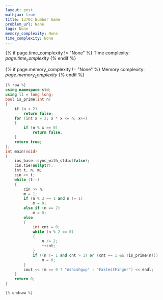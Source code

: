 ```yaml
---
layout: post
mathjax: true
title: 1370C Number Game
problem_url: None
tags: None
memory_complexity: None
time_complexity: None
---
```




{% if page.time_complexity != "None" %}
Time complexity: ${{ page.time_complexity }}$
{% endif %}

{% if page.memory_complexity != "None" %}
Memory complexity: ${{ page.memory_complexity }}$
{% endif %}

```cpp
{% raw %}
using namespace std;
using ll = long long;
bool is_prime(int n)
{
    if (n < 2)
        return false;
    for (int x = 2; x * x <= n; x++)
    {
        if (n % x == 0)
            return false;
    }
    return true;
};
int main(void)
{
    ios_base::sync_with_stdio(false);
    cin.tie(nullptr);
    int t, n, m;
    cin >> t;
    while (t--)
    {
        cin >> n;
        m = 1;
        if (n % 2 == 1 and n != 1)
            m = 0;
        else if (n == 2)
            m = 0;
        else
        {
            int cnt = 0;
            while (n % 2 == 0)
            {
                n /= 2;
                ++cnt;
            }
            if ((n != 1 and cnt > 1) or (cnt == 1 && !is_prime(n)))
                m = 0;
        }
        cout << (m == 0 ? "Ashishgup" : "FastestFinger") << endl;
    }
    return 0;
}

{% endraw %}
```